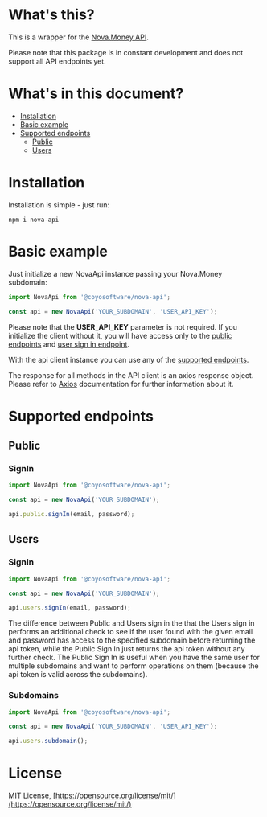 # What's this?
This is a wrapper for the [Nova.Money API](https://app.swaggerhub.com/apis-docs/coyosoftware/Nova.Money/v1).

Please note that this package is in constant development and does not support all API endpoints yet.

# What's in this document?
* [Installation](#installation)
* [Basic example](#basic-example)
* [Supported endpoints](#supported-endpoints)
  * [Public](#public)
  * [Users](#users)

# Installation
Installation is simple - just run:

    npm i nova-api

# Basic example
Just initialize a new NovaApi instance passing your Nova.Money subdomain:

```javascript
import NovaApi from '@coyosoftware/nova-api';

const api = new NovaApi('YOUR_SUBDOMAIN', 'USER_API_KEY');
```

Please note that the **USER_API_KEY** parameter is not required. If you initialize the client without it, you will have access only to the [public endpoints](#public) and [user sign in endpoint](#signin-1).

With the api client instance you can use any of the [supported endpoints](#supported-endpoints).

The response for all methods in the API client is an axios response object. Please refer to [Axios](https://github.com/axios/axios) documentation for further information about it.

# Supported endpoints

## Public

### SignIn
```javascript
import NovaApi from '@coyosoftware/nova-api';

const api = new NovaApi('YOUR_SUBDOMAIN');

api.public.signIn(email, password);
```

## Users

### SignIn
```javascript
import NovaApi from '@coyosoftware/nova-api';

const api = new NovaApi('YOUR_SUBDOMAIN');

api.users.signIn(email, password);
```

The difference between Public and Users sign in the that the Users sign in performs an additional check to see if the user found with the given email and password has access to the specified subdomain before returning the api token, while the Public Sign In just returns the api token without any further check.
The Public Sign In is useful when you have the same user for multiple subdomains and want to perform operations on them (because the api token is valid across the subdomains).

### Subdomains
```javascript
import NovaApi from '@coyosoftware/nova-api';

const api = new NovaApi('YOUR_SUBDOMAIN', 'USER_API_KEY');

api.users.subdomain();
```

# License
MIT License, [https://opensource.org/license/mit/](https://opensource.org/license/mit/)
